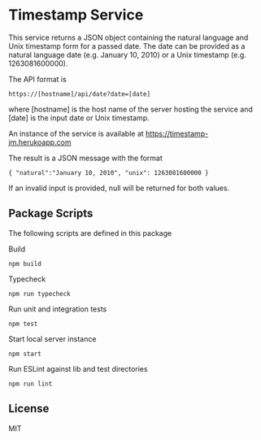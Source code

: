 # Timestamp Service

This service returns a JSON object containing the natural language
and Unix timestamp form for a passed date. The date can be provided
as a natural language date (e.g. January 10, 2010) or a Unix timestamp
(e.g. 1263081600000).

The API format is

    https://[hostname]/api/date?date=[date]

where [hostname] is the host name of the server hosting the service and
[date] is the input date or Unix timestamp.

An instance of the service is available at https://timestamp-jm.herukoapp.com

The result is a JSON message with the format

    { "natural":"January 10, 2010", "unix": 1263081600000 }

If an invalid input is provided, null will be returned for both values.

## Package Scripts

The following scripts are defined in this package

Build

```
npm build
```

Typecheck

```
npm run typecheck
```

Run unit and integration tests

```
npm test
```

Start local server instance

```
npm start
```

Run ESLint against lib and test directories

```
npm run lint
```

## License
MIT
